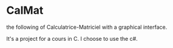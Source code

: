 CalMat
======
the following of Calculatrice-Matriciel with a graphical interface.

It's a project for a cours in C. I choose to use the c#. 
